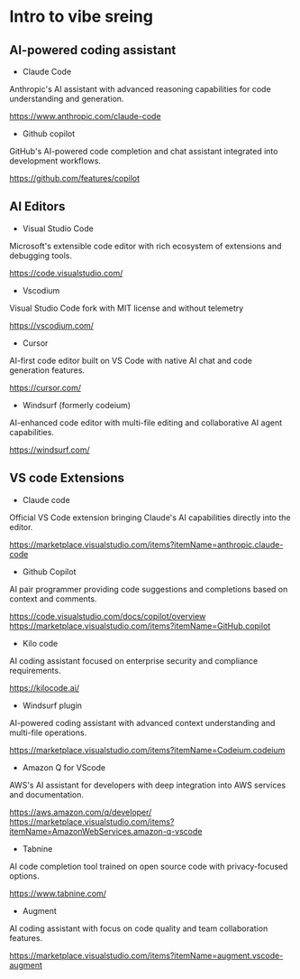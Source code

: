 # Intro to vibe sreing

## AI-powered coding assistant

- Claude Code

Anthropic's AI assistant with advanced reasoning capabilities for code understanding and generation.

<https://www.anthropic.com/claude-code>

- Github copilot

GitHub's AI-powered code completion and chat assistant integrated into development workflows.

<https://github.com/features/copilot>

## AI Editors

- Visual Studio Code

Microsoft's extensible code editor with rich ecosystem of extensions and debugging tools.

<https://code.visualstudio.com/>

- Vscodium

Visual Studio Code fork with MIT license and without telemetry

<https://vscodium.com/>

- Cursor

AI-first code editor built on VS Code with native AI chat and code generation features.

<https://cursor.com/>

- Windsurf (formerly codeium)

AI-enhanced code editor with multi-file editing and collaborative AI agent capabilities.

<https://windsurf.com/>

## VS code Extensions

- Claude code

Official VS Code extension bringing Claude's AI capabilities directly into the editor.

<https://marketplace.visualstudio.com/items?itemName=anthropic.claude-code>

- Github Copilot

AI pair programmer providing code suggestions and completions based on context and comments.

<https://code.visualstudio.com/docs/copilot/overview>
<https://marketplace.visualstudio.com/items?itemName=GitHub.copilot>

- Kilo code

AI coding assistant focused on enterprise security and compliance requirements.

<https://kilocode.ai/>

- Windsurf plugin

AI-powered coding assistant with advanced context understanding and multi-file operations.

<https://marketplace.visualstudio.com/items?itemName=Codeium.codeium>

- Amazon Q for VScode

AWS's AI assistant for developers with deep integration into AWS services and documentation.

<https://aws.amazon.com/q/developer/>
<https://marketplace.visualstudio.com/items?itemName=AmazonWebServices.amazon-q-vscode>

- Tabnine

AI code completion tool trained on open source code with privacy-focused options.

<https://www.tabnine.com/>

- Augment

AI coding assistant with focus on code quality and team collaboration features.

<https://marketplace.visualstudio.com/items?itemName=augment.vscode-augment>
